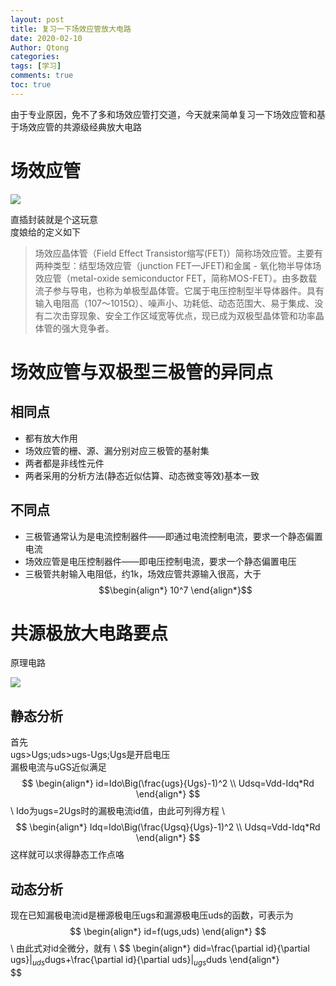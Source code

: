 ```yaml
---
layout: post
title: 复习一下场效应管放大电路
date: 2020-02-10
Author: Qtong
categories: 
tags: [学习]
comments: true
toc: true
--- 
```


由于专业原因，免不了多和场效应管打交道，今天就来简单复习一下场效应管和基于场效应管的共源级经典放大电路

# 场效应管

<a href="https://sm.ms/image/Ub8cR7rtn5iYwXj" target="_blank"><img src="https://i.loli.net/2020/02/10/Ub8cR7rtn5iYwXj.jpg" ></a>

直插封装就是个这玩意   
度娘给的定义如下
>场效应晶体管（Field Effect Transistor缩写(FET)）简称场效应管。主要有两种类型：结型场效应管（junction FET—JFET)和金属 - 氧化物半导体场效应管（metal-oxide semiconductor FET，简称MOS-FET）。由多数载流子参与导电，也称为单极型晶体管。它属于电压控制型半导体器件。具有输入电阻高（107～1015Ω）、噪声小、功耗低、动态范围大、易于集成、没有二次击穿现象、安全工作区域宽等优点，现已成为双极型晶体管和功率晶体管的强大竞争者。

# 场效应管与双极型三极管的异同点

## 相同点  
* 都有放大作用
* 场效应管的栅、源、漏分别对应三极管的基射集
* 两者都是非线性元件
* 两者采用的分析方法(静态近似估算、动态微变等效)基本一致  
## 不同点  
* 三极管通常认为是电流控制器件——即通过电流控制电流，要求一个静态偏置电流
* 场效应管是电压控制器件——即电压控制电流，要求一个静态偏置电压
* 三极管共射输入电阻低，约1k，场效应管共源输入很高，大于$$\begin{align*} 10^7 \end{align*}$$

# 共源极放大电路要点

原理电路


<a href="https://sm.ms/image/1PNmlbkpcSTyMJz" target="_blank"><img src="https://i.loli.net/2020/02/10/1PNmlbkpcSTyMJz.png" ></a>

## 静态分析
首先  
ugs>Ugs;uds>ugs-Ugs;Ugs是开启电压  
漏极电流与uGS近似满足   
$$  
\begin{align*}  
id=Ido\Big(\frac{ugs}{Ugs}-1)^2 \\
Udsq=Vdd-Idq*Rd
\end{align*}  
$$ 
\\
Ido为ugs=2Ugs时的漏极电流id值，由此可列得方程
\\
$$
\begin{align*} 
Idq=Ido\Big(\frac{Ugsq}{Ugs}-1)^2 \\
Udsq=Vdd-Idq*Rd
\end{align*}  
$$ 
这样就可以求得静态工作点咯

## 动态分析
现在已知漏极电流id是栅源极电压ugs和漏源极电压uds的函数，可表示为
$$
\begin{align*} 
id=f(ugs,uds)
\end{align*}  
$$ 
\\
由此式对id全微分，就有
\\
$$
\begin{align*} 
did=\frac{\partial id}{\partial ugs}|$_{uds}$dugs+\frac{\partial id}{\partial uds}|$_{ugs}$duds
\end{align*}  
$$ 

